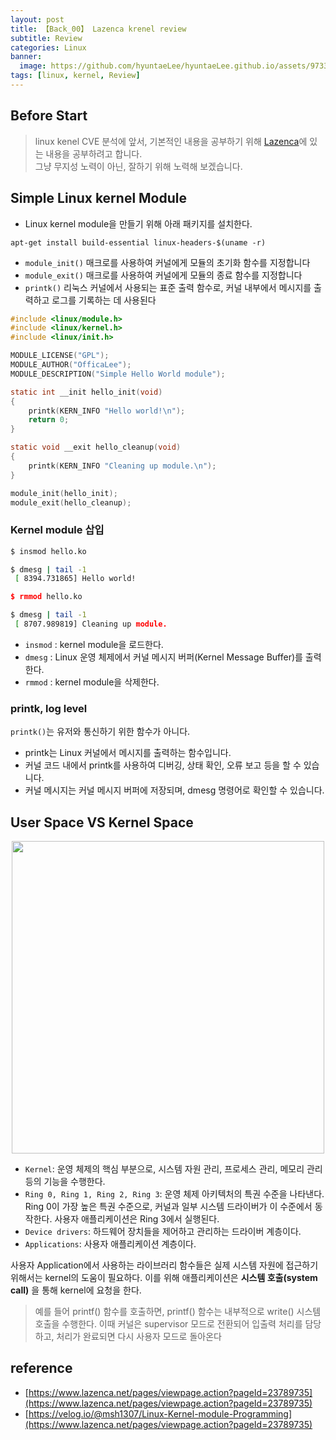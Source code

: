 ```yaml
---
layout: post
title: 【Back_00】 Lazenca krenel review
subtitle: Review
categories: Linux
banner:
  image: https://github.com/hyuntaeLee/hyuntaeLee.github.io/assets/97331148/10f87e65-fde3-4a2d-9af9-7d7b442f3ad7
tags: [linux, kernel, Review]
---
```


## Before Start
>linux kenel CVE 분석에 앞서, 기본적인 내용을 공부하기 위해 [Lazenca](https://www.lazenca.net/display/TEC/07.Linux+Kernel+exploitation+techniques)에 있는 내용을 공부하려고 합니다.  
>그냥 무지성 노력이 아닌, 잘하기 위해 노력해 보겠습니다.

## Simple Linux kernel Module
* Linux kernel module을 만들기 위해 아래 패키지를 설치한다.

```
apt-get install build-essential linux-headers-$(uname -r)
```
* `module_init()` 매크로를 사용하여 커널에게 모듈의 초기화 함수를 지정합니다
* `module_exit()` 매크로를 사용하여 커널에게 모듈의 종료 함수를 지정합니다
* `printk()` 리눅스 커널에서 사용되는 표준 출력 함수로, 커널 내부에서 메시지를 출력하고 로그를 기록하는 데 사용된다

```c
#include <linux/module.h>
#include <linux/kernel.h>  
#include <linux/init.h> 

MODULE_LICENSE("GPL");
MODULE_AUTHOR("OfficaLee"); 
MODULE_DESCRIPTION("Simple Hello World module");

static int __init hello_init(void)
{
    printk(KERN_INFO "Hello world!\n");
    return 0;    
}

static void __exit hello_cleanup(void)
{
    printk(KERN_INFO "Cleaning up module.\n");
}

module_init(hello_init);
module_exit(hello_cleanup);
```

### Kernel module 삽입
```bash
$ insmod hello.ko

$ dmesg | tail -1
 [ 8394.731865] Hello world!

$ rmmod hello.ko

$ dmesg | tail -1
 [ 8707.989819] Cleaning up module. 
```

* `insmod` : kernel module을 로드한다.
* `dmesg` : Linux 운영 체제에서 커널 메시지 버퍼(Kernel Message Buffer)를 출력한다.
* `rmmod` : kernel module을 삭제한다.

### printk, log level
`printk()`는 유저와 통신하기 위한 함수가 아니다.
* printk는 Linux 커널에서 메시지를 출력하는 함수입니다.
* 커널 코드 내에서 printk를 사용하여 디버깅, 상태 확인, 오류 보고 등을 할 수 있습니다.
* 커널 메시지는 커널 메시지 버퍼에 저장되며, dmesg 명령어로 확인할 수 있습니다.

## User Space VS Kernel Space
<p align="center">
<img src ="https://github.com/hyuntaeLee/hyuntaeLee.github.io/assets/97331148/4bbb95fe-dab9-47ec-ae3d-a68b3a29d588" width = 500>
</p>

* `Kernel`: 운영 체제의 핵심 부분으로, 시스템 자원 관리, 프로세스 관리, 메모리 관리 등의 기능을 수행한다.
* `Ring 0, Ring 1, Ring 2, Ring 3`: 운영 체제 아키텍처의 특권 수준을 나타낸다. Ring 0이 가장 높은 특권 수준으로, 커널과 일부 시스템 드라이버가 이 수준에서 동작한다. 사용자 애플리케이션은 Ring 3에서 실행된다.
* `Device drivers`: 하드웨어 장치들을 제어하고 관리하는 드라이버 계층이다.
* `Applications`: 사용자 애플리케이션 계층이다.  

사용자 Application에서 사용하는 라이브러리 함수들은 실제 시스템 자원에 접근하기 위해서는 kernel의 도움이 필요하다. 이를 위해 애플리케이션은 **시스템 호출(system call)** 을 통해 kernel에 요청을 한다.
>예를 들어 printf() 함수를 호출하면, printf() 함수는 내부적으로 write() 시스템 호출을 수행한다. 이때 커널은 supervisor 모드로 전환되어 입출력 처리를 담당하고, 처리가 완료되면 다시 사용자 모드로 돌아온다



## reference
* [https://www.lazenca.net/pages/viewpage.action?pageId=23789735](https://www.lazenca.net/pages/viewpage.action?pageId=23789735)
* [https://velog.io/@msh1307/Linux-Kernel-module-Programming](https://www.lazenca.net/pages/viewpage.action?pageId=23789735)